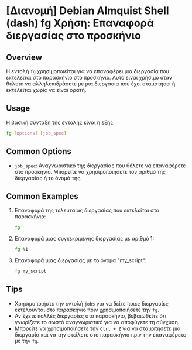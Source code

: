 # [Διανομή] Debian Almquist Shell (dash) fg Χρήση: Επαναφορά διεργασίας στο προσκήνιο

## Overview
Η εντολή `fg` χρησιμοποιείται για να επαναφέρει μια διεργασία που εκτελείται στο παρασκήνιο στο προσκήνιο. Αυτό είναι χρήσιμο όταν θέλετε να αλληλεπιδράσετε με μια διεργασία που έχει σταματήσει ή εκτελείται χωρίς να είναι ορατή.

## Usage
Η βασική σύνταξη της εντολής είναι η εξής:

```bash
fg [options] [job_spec]
```

## Common Options
- `job_spec`: Αναγνωριστικό της διεργασίας που θέλετε να επαναφέρετε στο προσκήνιο. Μπορείτε να χρησιμοποιήσετε τον αριθμό της διεργασίας ή το όνομά της.

## Common Examples
1. Επαναφορά της τελευταίας διεργασίας που εκτελείται στο παρασκήνιο:
   ```bash
   fg
   ```

2. Επαναφορά μιας συγκεκριμένης διεργασίας με αριθμό 1:
   ```bash
   fg %1
   ```

3. Επαναφορά μιας διεργασίας με το όνομα "my_script":
   ```bash
   fg my_script
   ```

## Tips
- Χρησιμοποιήστε την εντολή `jobs` για να δείτε ποιες διεργασίες εκτελούνται στο παρασκήνιο πριν χρησιμοποιήσετε την `fg`.
- Αν έχετε πολλές διεργασίες στο παρασκήνιο, βεβαιωθείτε ότι γνωρίζετε το σωστό αναγνωριστικό για να αποφύγετε τη σύγχυση.
- Μπορείτε να χρησιμοποιήσετε την `Ctrl + Z` για να σταματήσετε μια διεργασία και να την στείλετε στο παρασκήνιο πριν την επαναφέρετε με την `fg`.